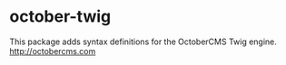 # october-twig
This package adds syntax definitions for the OctoberCMS Twig engine. http://octobercms.com
